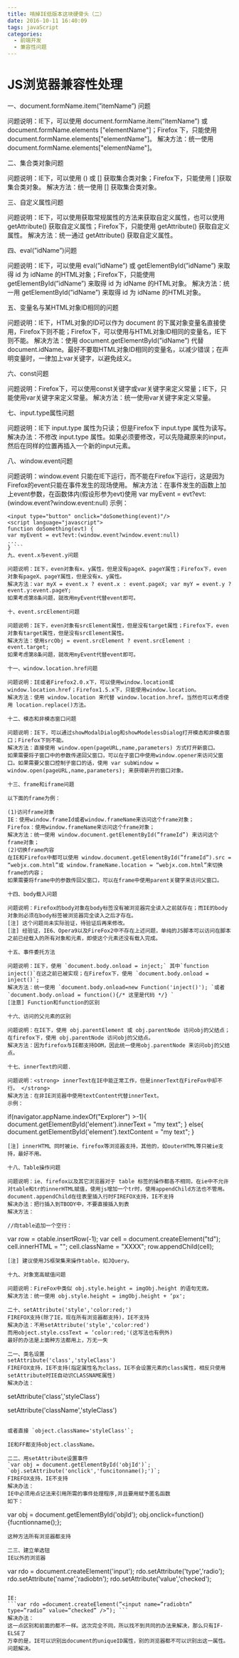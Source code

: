 ```yaml
---
title: 啃掉IE低版本这块硬骨头（二）
date: 2016-10-11 16:40:09
tags: javaScript
categories:
  - 前端开发
  - 兼容性问题
---
```


# JS浏览器兼容性处理

一、document.formName.item(”itemName”) 问题 

问题说明：IE下，可以使用 document.formName.item(”itemName”) 或 document.formName.elements ["elementName"]；Firefox 下，只能使用document.formName.elements["elementName"]。 
解决方法：统一使用document.formName.elements["elementName"]。 

二、集合类对象问题 

问题说明：IE下，可以使用 () 或 [] 获取集合类对象；Firefox下，只能使用 [ ]获取集合类对象。 
解决方法：统一使用 [] 获取集合类对象。 

三、自定义属性问题 

问题说明：IE下，可以使用获取常规属性的方法来获取自定义属性，也可以使用 getAttribute() 获取自定义属性；Firefox下，只能使用 getAttribute() 获取自定义属性。 
解决方法：统一通过 getAttribute() 获取自定义属性。 

四、eval(”idName”)问题 

问题说明：IE下，可以使用 eval(”idName”) 或 getElementById(”idName”) 来取得 id 为 idName 的HTML对象；Firefox下，只能使用 getElementById(”idName”) 来取得 id 为 idName 的HTML对象。 
解决方法：统一用 getElementById(”idName”) 来取得 id 为 idName 的HTML对象。 

五、变量名与某HTML对象ID相同的问题 

问题说明：IE下，HTML对象的ID可以作为 document 的下属对象变量名直接使用，Firefox下则不能；Firefox下，可以使用与HTML对象ID相同的变量名，IE下则不能。 
解决方法：使用 document.getElementById(”idName”) 代替 document.idName。最好不要取HTML对象ID相同的变量名，以减少错误；在声明变量时，一律加上var关键字，以避免歧义。 

六、const问题 

问题说明：Firefox下，可以使用const关键字或var关键字来定义常量；IE下，只能使用var关键字来定义常量。 
解决方法：统一使用var关键字来定义常量。 

七、input.type属性问题 

问题说明：IE下 input.type 属性为只读；但是Firefox下 input.type 属性为读写。 
解决办法：不修改 input.type 属性。如果必须要修改，可以先隐藏原来的input，然后在同样的位置再插入一个新的input元素。 

八、window.event问题 

问题说明：window.event 只能在IE下运行，而不能在Firefox下运行，这是因为Firefox的event只能在事件发生的现场使用。 
解决方法：在事件发生的函数上加上event参数，在函数体内(假设形参为evt)使用 var myEvent = evt?evt:(window.event?window.event:null) 
示例： 

```
<input type="button" onclick="doSomething(event)"/> 
<script language="javascript"> 
function doSomething(evt) { 
var myEvent = evt?evt:(window.event?window.event:null) 
... 
} ```
九、event.x与event.y问题 

问题说明：IE下，even对象有x、y属性，但是没有pageX、pageY属性；Firefox下，even对象有pageX、pageY属性，但是没有x、y属性。 
解决方法：var myX = event.x ? event.x : event.pageX; var myY = event.y ? event.y:event.pageY; 
如果考虑第8条问题，就改用myEvent代替event即可。 

十、event.srcElement问题 

问题说明：IE下，even对象有srcElement属性，但是没有target属性；Firefox下，even对象有target属性，但是没有srcElement属性。 
解决方法：使用srcObj = event.srcElement ? event.srcElement : event.target; 
如果考虑第8条问题，就改用myEvent代替event即可。 

十一、window.location.href问题 

问题说明：IE或者Firefox2.0.x下，可以使用window.location或window.location.href；Firefox1.5.x下，只能使用window.location。 
解决方法：使用 window.location 来代替 window.location.href。当然也可以考虑使用 location.replace()方法。 

十二、模态和非模态窗口问题 

问题说明：IE下，可以通过showModalDialog和showModelessDialog打开模态和非模态窗口；Firefox下则不能。 
解决方法：直接使用 window.open(pageURL,name,parameters) 方式打开新窗口。 
如果需要将子窗口中的参数传递回父窗口，可以在子窗口中使用window.opener来访问父窗口。如果需要父窗口控制子窗口的话，使用 var subWindow = window.open(pageURL,name,parameters); 来获得新开的窗口对象。 

十三、frame和iframe问题 

以下面的frame为例： 

(1)访问frame对象 
IE：使用window.frameId或者window.frameName来访问这个frame对象； 
Firefox：使用window.frameName来访问这个frame对象； 
解决方法：统一使用 window.document.getElementById(”frameId”) 来访问这个frame对象； 
(2)切换frame内容 
在IE和Firefox中都可以使用 window.document.getElementById(”frameId”).src = “webjx.com.html”或 window.frameName.location = “webjx.com.html”来切换frame的内容； 
如果需要将frame中的参数传回父窗口，可以在frame中使用parent关键字来访问父窗口。 

十四、body载入问题 

问题说明：Firefox的body对象在body标签没有被浏览器完全读入之前就存在；而IE的body对象则必须在body标签被浏览器完全读入之后才存在。 
[注] 这个问题尚未实际验证，待验证后再来修改。 
[注] 经验证，IE6、Opera9以及FireFox2中不存在上述问题，单纯的JS脚本可以访问在脚本之前已经载入的所有对象和元素，即使这个元素还没有载入完成。 

十五、事件委托方法 

问题说明：IE下，使用 `document.body.onload = inject;` 其中`function inject()`在这之前已被实现；在Firefox下，使用 `document.body.onload = inject()`; 
解决方法：统一使用 `document.body.onload=new Function('inject()'); `或者 `document.body.onload = function(){/* 这里是代码 */} `
[注意] Function和function的区别 

十六、访问的父元素的区别 

问题说明：在IE下，使用 obj.parentElement 或 obj.parentNode 访问obj的父结点；在firefox下，使用 obj.parentNode 访问obj的父结点。 
解决方法：因为firefox与IE都支持DOM，因此统一使用obj.parentNode 来访问obj的父结点。 

十七、innerText的问题. 

问题说明：<strong> innerText在IE中能正常工作，但是innerText在FireFox中却不行。 </strong>
解决方法：在非IE浏览器中使用textContent代替innerText。 
示例： 

```
if(navigator.appName.indexOf("Explorer") >-1){ 
document.getElementById('element').innerText = "my text"; 
} else{ 
document.getElementById('element').textContent = "my text"; 
} 
```
[注] innerHTML 同时被ie、firefox等浏览器支持，其他的，如outerHTML等只被ie支持，最好不用。 

十八、Table操作问题 

问题说明：ie、firefox以及其它浏览器对于 table 标签的操作都各不相同，在ie中不允许对table和tr的innerHTML赋值，使用js增加一个tr时，使用appendChild方法也不管用。document.appendChild在往表里插入行时FIREFOX支持，IE不支持 
解决办法：把行插入到TBODY中，不要直接插入到表 
解决方法： 

//向table追加一个空行： 

```
var row = otable.insertRow(-1); 
var cell = document.createElement("td"); 
cell.innerHTML = ""; 
cell.className = "XXXX"; 
row.appendChild(cell); 
```
[注] 建议使用JS框架集来操作table，如JQuery。 

十九、对象宽高赋值问题 

问题说明：FireFox中类似 obj.style.height = imgObj.height 的语句无效。 
解决方法：统一使用 obj.style.height = imgObj.height + ‘px'; 

二十、setAttribute('style','color:red;') 
FIREFOX支持(除了IE，现在所有浏览器都支持)，IE不支持 
解决办法：不用setAttribute('style','color:red') 
而用object.style.cssText = ‘color:red;'(这写法也有例外) 
最好的办法是上面种方法都用上，万无一失 

二一、类名设置 
setAttribute('class','styleClass') 
FIREFOX支持，IE不支持(指定属性名为class，IE不会设置元素的class属性，相反只使用setAttribute时IE自动识CLASSNAME属性) 
解决办法： 
```
setAttribute('class','styleClass') 

setAttribute('className','styleClass')
```

或者直接 `object.className='styleClass'`; 

IE和FF都支持object.className。 

二二、用setAttribute设置事件 
`var obj = document.getElementById('objId')`; 
`obj.setAttribute('onclick','funcitonname();')`; 
FIREFOX支持，IE不支持 
解决办法： 
IE中必须用点记法来引用所需的事件处理程序,并且要用赋予匿名函数 
如下： 
```
var obj = document.getElementById('objId'); 
obj.onclick=function(){fucntionname();};
```
这种方法所有浏览器都支持 

二三、建立单选钮 
IE以外的浏览器 
```
var rdo = document.createElement('input'); 
rdo.setAttribute('type','radio'); 
rdo.setAttribute('name','radiobtn'); 
rdo.setAttribute('value','checked');
 ```

IE: 
```var rdo =document.createElement(”<input name=”radiobtn” type=”radio” value=”checked” />”); ```
解决办法： 
这一点区别和前面的都不一样。这次完全不同，所以找不到共同的办法来解决，那么只有IF-ELSE了 
万幸的是，IE可以识别出document的uniqueID属性，别的浏览器都不可以识别出这一属性。问题解决。
